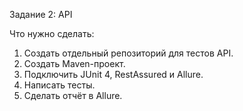 Задание 2: API

Что нужно сделать:

1. Создать отдельный репозиторий для тестов API.
2. Создать Maven-проект.
3. Подключить JUnit 4, RestAssured и Allure.
4. Написать тесты.
5. Сделать отчёт в Allure.
 
 
